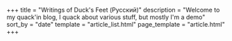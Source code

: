+++
title = "Writings of Duck's Feet (Русский)"
description = "Welcome to my quack'in blog, I quack about various stuff, but mostly I'm a demo"
sort_by = "date"
template = "article_list.html"
page_template = "article.html"
+++
